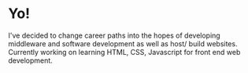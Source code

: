 # Yo!
I've decided to change career paths into the hopes of developing middleware and software development as well as host/ build websites. Currently working on learning HTML, CSS, Javascript for front end web development. 
